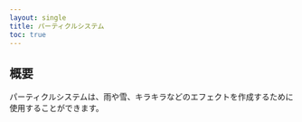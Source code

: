 ```yaml
---
layout: single
title: パーティクルシステム
toc: true
---
```


## 概要
パーティクルシステムは、雨や雪、キラキラなどのエフェクトを作成するために使用することができます。